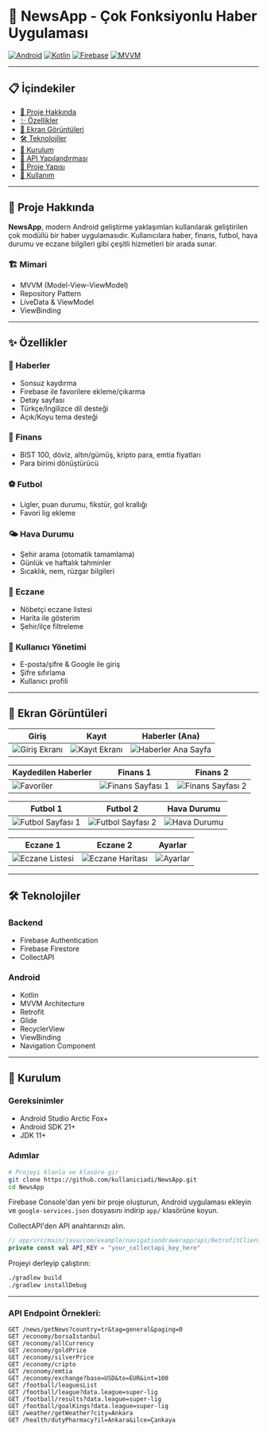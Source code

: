 # 📱 NewsApp - Çok Fonksiyonlu Haber Uygulaması

[![Android](https://img.shields.io/badge/Android-3DDC84?style=for-the-badge&logo=android&logoColor=white)](https://developer.android.com/)
[![Kotlin](https://img.shields.io/badge/Kotlin-0095D5?style=for-the-badge&logo=kotlin&logoColor=white)](https://kotlinlang.org/)
[![Firebase](https://img.shields.io/badge/Firebase-FFCA28?style=for-the-badge&logo=firebase&logoColor=black)](https://firebase.google.com/)
[![MVVM](https://img.shields.io/badge/Architecture-MVVM-blue?style=for-the-badge)](https://developer.android.com/jetpack/guide)

---

## 📋 İçindekiler

- [🎯 Proje Hakkında](#-proje-hakkında)
- [✨ Özellikler](#-özellikler)
- [📱 Ekran Görüntüleri](#-ekran-görüntüleri)
- [🛠️ Teknolojiler](#-teknolojiler)
- [🚀 Kurulum](#-kurulum)
- [🔌 API Yapılandırması](#-api-yapılandırması)
- [🧱 Proje Yapısı](#-proje-yapısı)
- [📖 Kullanım](#-kullanım)

---

## 🎯 Proje Hakkında

**NewsApp**, modern Android geliştirme yaklaşımları kullanılarak geliştirilen çok modüllü bir haber uygulamasıdır. Kullanıcılara haber, finans, futbol, hava durumu ve eczane bilgileri gibi çeşitli hizmetleri bir arada sunar.

### 🏗️ Mimari

- MVVM (Model-View-ViewModel)
- Repository Pattern
- LiveData & ViewModel
- ViewBinding

---

## ✨ Özellikler

### 📰 Haberler
- Sonsuz kaydırma
- Firebase ile favorilere ekleme/çıkarma
- Detay sayfası
- Türkçe/İngilizce dil desteği
- Açık/Koyu tema desteği

### 💸 Finans
- BIST 100, döviz, altın/gümüş, kripto para, emtia fiyatları
- Para birimi dönüştürücü

### ⚽ Futbol
- Ligler, puan durumu, fikstür, gol krallığı
- Favori lig ekleme

### 🌤️ Hava Durumu
- Şehir arama (otomatik tamamlama)
- Günlük ve haftalık tahminler
- Sıcaklık, nem, rüzgar bilgileri

### 💊 Eczane
- Nöbetçi eczane listesi
- Harita ile gösterim
- Şehir/ilçe filtreleme

### 👤 Kullanıcı Yönetimi
- E-posta/şifre & Google ile giriş
- Şifre sıfırlama
- Kullanıcı profili

---

## 📱 Ekran Görüntüleri

| Giriş | Kayıt | Haberler (Ana) |
|---|---|---|
| ![Giriş Ekranı](https://via.placeholder.com/200x400/FF5722/FFFFFF?text=Giriş) | ![Kayıt Ekranı](https://via.placeholder.com/200x400/795548/FFFFFF?text=Kayıt) | ![Haberler Ana Sayfa](https://via.placeholder.com/200x400/2196F3/FFFFFF?text=Haberler) |

| Kaydedilen Haberler | Finans 1 | Finans 2 |
|---|---|---|
| ![Favoriler](https://via.placeholder.com/200x400/1976D2/FFFFFF?text=Favoriler) | ![Finans Sayfası 1](https://via.placeholder.com/200x400/FF9800/FFFFFF?text=Finans+1) | ![Finans Sayfası 2](https://via.placeholder.com/200x400/F57C00/FFFFFF?text=Finans+2) |

| Futbol 1 | Futbol 2 | Hava Durumu |
|---|---|---|
| ![Futbol Sayfası 1](https://via.placeholder.com/200x400/4CAF50/FFFFFF?text=Futbol+1) | ![Futbol Sayfası 2](https://via.placeholder.com/200x400/388E3C/FFFFFF?text=Futbol+2) | ![Hava Durumu](https://via.placeholder.com/200x400/03A9F4/FFFFFF?text=Hava+Durumu) |

| Eczane 1 | Eczane 2 | Ayarlar |
|---|---|---|
| ![Eczane Listesi](https://via.placeholder.com/200x400/9C27B0/FFFFFF?text=Eczane+1) | ![Eczane Haritası](https://via.placeholder.com/200x400/7B1FA2/FFFFFF?text=Eczane+2) | ![Ayarlar](https://via.placeholder.com/200x400/607D8B/FFFFFF?text=Ayarlar) |

---

## 🛠️ Teknolojiler

### Backend
- Firebase Authentication
- Firebase Firestore
- CollectAPI

### Android
- Kotlin
- MVVM Architecture
- Retrofit
- Glide
- RecyclerView
- ViewBinding
- Navigation Component

---

## 🚀 Kurulum

### Gereksinimler

- Android Studio Arctic Fox+
- Android SDK 21+
- JDK 11+

### Adımlar

```bash
# Projeyi klonla ve klasöre gir
git clone https://github.com/kullaniciadi/NewsApp.git
cd NewsApp
```

Firebase Console'dan yeni bir proje oluşturun, Android uygulaması ekleyin ve
`google-services.json` dosyasını indirip `app/` klasörüne koyun.

CollectAPI'den API anahtarınızı alın.

```kotlin
// app/src/main/java/com/example/navigationdrawerapp/api/RetrofitClient.kt dosyasında
private const val API_KEY = "your_collectapi_key_here"
```

Projeyi derleyip çalıştırın:

```bash
./gradlew build
./gradlew installDebug
```

---

### API Endpoint Örnekleri:

```
GET /news/getNews?country=tr&tag=general&paging=0
GET /economy/borsaIstanbul
GET /economy/allCurrency
GET /economy/goldPrice
GET /economy/silverPrice
GET /economy/cripto
GET /economy/emtia
GET /economy/exchange?base=USD&to=EUR&int=100
GET /football/leaguesList
GET /football/league?data.league=super-lig
GET /football/results?data.league=super-lig
GET /football/goalKings?data.league=super-lig
GET /weather/getWeather?city=Ankara
GET /health/dutyPharmacy?il=Ankara&ilce=Çankaya
```
